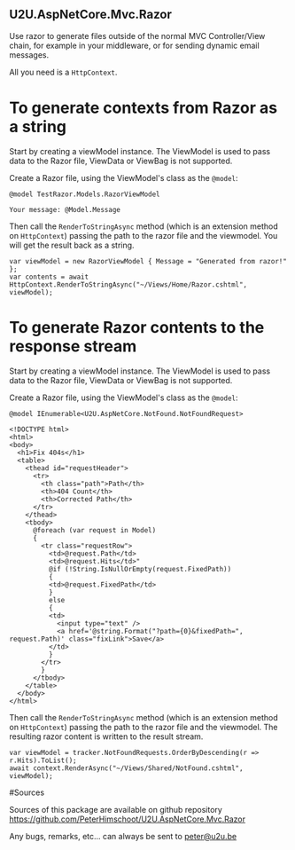 ## U2U.AspNetCore.Mvc.Razor

Use razor to generate files outside of the normal MVC Controller/View chain, for example in your middleware, or for sending dynamic email messages.

All you need is a `HttpContext`.

# To generate contexts from Razor as a string

Start by creating a viewModel instance. The ViewModel is used to pass data to the Razor file, ViewData or ViewBag is not supported. 

Create a Razor file, using the ViewModel's class as the `@model`:

```Razor
@model TestRazor.Models.RazorViewModel

Your message: @Model.Message
```


Then call the `RenderToStringAsync` method (which is an extension method on `HttpContext`) passing the path to the razor file and the viewmodel. You will get the result back as a string.

```CSharp
var viewModel = new RazorViewModel { Message = "Generated from razor!" };
var contents = await HttpContext.RenderToStringAsync("~/Views/Home/Razor.cshtml", viewModel);
```

# To generate Razor contents to the response stream

Start by creating a viewModel instance. The ViewModel is used to pass data to the Razor file, ViewData or ViewBag is not supported. 

Create a Razor file, using the ViewModel's class as the `@model`:

```Razor
@model IEnumerable<U2U.AspNetCore.NotFound.NotFoundRequest>

<!DOCTYPE html>
<html>
<body>
  <h1>Fix 404s</h1>
  <table>
    <thead id="requestHeader">
      <tr>
        <th class="path">Path</th>
        <th>404 Count</th>
        <th>Corrected Path</th>
      </tr>
    </thead>
    <tbody>
      @foreach (var request in Model)
      {
        <tr class="requestRow">
          <td>@request.Path</td>
          <td>@request.Hits</td>"
          @if (!String.IsNullOrEmpty(request.FixedPath))
          {
          <td>@request.FixedPath</td>
          }
          else
          {
          <td>
            <input type="text" />
            <a href='@string.Format("?path={0}&fixedPath=", request.Path)' class="fixLink">Save</a>
          </td>
          }
        </tr>
        }
      </tbody>
    </table>
  </body>
</html>
```

Then call the `RenderToStringAsync` method  (which is an extension method on `HttpContext`) passing the path to the razor file and the viewmodel. The resulting razor content is written to the result stream.

```CSharp
var viewModel = tracker.NotFoundRequests.OrderByDescending(r => r.Hits).ToList();
await context.RenderAsync("~/Views/Shared/NotFound.cshtml", viewModel);
```

#Sources

Sources of this package are available on github repository <https://github.com/PeterHimschoot/U2U.AspNetCore.Mvc.Razor>

Any bugs, remarks, etc... can always be sent to <peter@u2u.be>





